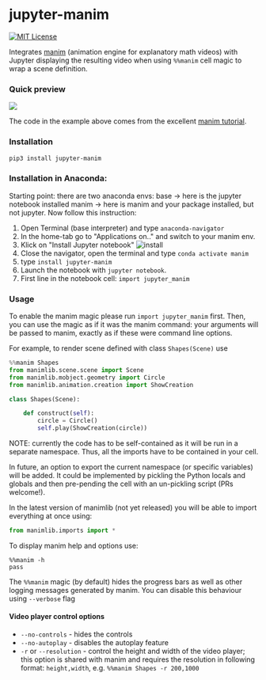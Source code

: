 # jupyter-manim
[![MIT License](https://img.shields.io/badge/license-MIT-blue.svg?style=flat)](http://choosealicense.com/licenses/mit/)


Integrates [manim](https://github.com/3b1b/manim) (animation engine for explanatory math videos)
with Jupyter displaying the resulting video when using `%%manim` cell magic to wrap a scene definition.

### Quick preview

<img src='screenshots/cell_magic_demo.png'>

The code in the example above comes from the excellent [manim tutorial](https://github.com/malhotra5/Manim-Tutorial).

### Installation

```sh
pip3 install jupyter-manim
```
### Installation in Anaconda:
Starting point: there are two anaconda envs:
base -> here is the jupyter notebook installed
manim -> here is manim and your package installed, but not jupyter.
Now follow this instruction:
1. Open Terminal (base interpreter) and type `anaconda-navigator`
2. In the home-tab go to "Applications on.." and switch to your manim env.
3. Klick on "Install Jupyter notebook"
![install](https://user-images.githubusercontent.com/44469195/63328616-be4bdc80-c330-11e9-8321-1f777940a474.png)
4. Close the navigator, open the terminal and type `conda activate manim`
5. type `install jupyter-manim`
6. Launch the notebook with `jupyter notebook`. 
7. First line in the notebook cell: `import jupyter_manim`



### Usage

To enable the manim magic please run `import jupyter_manim` first. Then, you can use the magic as if it was the manim command: your arguments will be passed to manim, exactly as if these were command line options.

For example, to render scene defined with class `Shapes(Scene)` use

```python
%%manim Shapes
from manimlib.scene.scene import Scene
from manimlib.mobject.geometry import Circle
from manimlib.animation.creation import ShowCreation

class Shapes(Scene):

    def construct(self):
        circle = Circle()
        self.play(ShowCreation(circle))
```

NOTE: currently the code has to be self-contained as it will be run in a separate namespace.
Thus, all the imports have to be contained in your cell.

In future, an option to export the current namespace (or specific variables) will be added.
It could be implemented by pickling the Python locals and globals and then pre-pending the cell with an un-pickling script (PRs welcome!).

In the latest version of manimlib (not yet released) you will be able to import everything at once using:

```python
from manimlib.imports import *
```


To display manim help and options use:

```
%%manim -h
pass
```



The `%%manim` magic (by default) hides the progress bars as well as other logging messages generated by manim.
You can disable this behaviour using `--verbose` flag

#### Video player control options

 - `--no-controls` - hides the controls
 - `--no-autoplay` - disables the autoplay feature
 - `-r` or `--resolution` - control the height and width of the video player;
  this option is shared with manim and requires the resolution in following format:
  `height,width`, e.g. `%%manim Shapes -r 200,1000`
